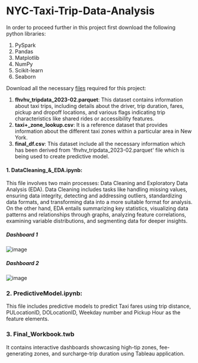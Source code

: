 # NYC-Taxi-Trip-Data-Analysis
<p>In order to proceed further in this project first download the following python libraries:
<ol>
  <li>PySpark</li>
  <li>Pandas</li>
  <li>Matplotlib</li>
  <li>NumPy</li>
  <li>Scikit-learn</li>
  <li>Seaborn</li>
</ol>
</p>
<p> Download all the necessary <a href = 'https://drive.google.com/drive/folders/1BIs7kwzwtT2z4pkcgAf9pT6MCU4VPXs_?usp=sharing'>files</a> required for this project:
<ol>
  <li><b>fhvhv_tripdata_2023-02.parquet</b>: This dataset contains information about taxi trips, including details about the driver, trip duration, fares, pickup and dropoff locations, and various flags indicating trip characteristics like shared rides or accessibility features. </li>
  <li><b>taxi+_zone_lookup.csv</b>: It is a reference dataset that provides information about the different taxi zones within a particular area in New York.</li>
  <li><b>final_df.csv</b>: This dataset include all the necessary information which has been derived from 'fhvhv_tripdata_2023-02.parquet' file which is being used to create predictive model.</li>
</ol>
</p>

#### 1. DataCleaning_&_EDA.ipynb: 
<p>
This file involves two main processes: Data Cleaning and Exploratory Data Analysis (EDA). Data Cleaning includes tasks like handling missing values, ensuring data integrity, detecting and addressing outliers, standardizing data formats, and transforming data into a more suitable format for analysis. On the other hand, EDA entails summarizing key statistics, visualizing data patterns and relationships through graphs, analyzing feature correlations, examining variable distributions, and segmenting data for deeper insights.
</p>

##### Dashboard 1
![image](https://github.com/enggabhishek/NYC-Taxi-Trip-Data-Analysis/assets/29338852/6305139c-27ea-49ce-98c5-435d027bcedc)

##### Dashboard 2
![image](https://github.com/enggabhishek/NYC-Taxi-Trip-Data-Analysis/assets/29338852/da3fe337-79d5-4b25-a59f-ca8acc184917)

### 2. PredictiveModel.ipynb: 
<p>
This file includes predictive models to predict Taxi fares using trip distance, PULocationID, DOLocationID, Weekday number and Pickup Hour as the feature elements.
</p>

### 3. Final_Workbook.twb
<p> 
  It contains interactive dashboards showcasing high-tip zones, fee-generating zones, and surcharge-trip duration using Tableau application.
</p>
